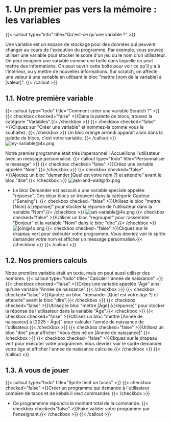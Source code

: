 # 1. Un premier pas vers la mémoire : les variables 
{{< callout type="info" title="Qu'est-ce qu'une variable ?" >}}

Une variable est un espace de stockage pour des données qui peuvent changer au cours de l'exécution du programme. Par exemple, vous pouvez utiliser une variable pour stocker le score d'un jeu ou le nom d'un utilisateur.
On peut imaginer une variable comme une boîte dans laquelle on peut mettre des informations. On peut ouvrir cette boîte pour voir ce qu'il y a à l'intérieur, ou y mettre de nouvelles informations.
Sur scratch, on affecte une valeur à une variable en utilisant le bloc "mettre [nom de la variable] à [valeur]".
{{< /callout >}}


## 1.1. Notre première variable
{{< callout type="todo" title="Comment créer une variable Scratch ?" >}}
{{< checkbox checked="false" >}}Dans la palette de blocs, trouvez la catégorie "Variables".{{< /checkbox >}}
{{< checkbox checked="false" >}}Cliquez sur "Créer une variable" et nommez-la comme vous le souhaitez.   {{< /checkbox >}}
Un bloc orange arrondi apparaît alors dans la palette de blocs, c'est votre variable.
{{< /callout >}}
![my-variable@4x.png](/cours/my-variable@4x.png)


Notre premier programme était très impersonnel ! Accueillons l'utilisateur avec un message personnalisé. 
{{< callout type="todo" title="Personnaliser le message" >}}
{{< checkbox checked="false" >}}Créez une variable appelée "Nom".{{< /checkbox >}}
{{< checkbox checked="false" >}}Ajoutez un bloc "demander [Quel est votre nom ?] et attendre" avant le bloc "dire".{{< /checkbox >}}
![ask-and-wait@4x.png](/cours/ask-and-wait@4x.png)
- Le bloc Demander est associé à une variable spéciale appelée "réponse". Ces deux blocs se trouvent dans la catégorie Capteur ("Sensing").
{{< checkbox checked="false" >}}Utilisez le bloc "mettre [Nom] à [réponse]" pour stocker la réponse de l'utilisateur dans la variable "Nom".{{< /checkbox >}}
 ![set-variable@4x.png](/cours/set-variable@4x.png)
{{< checkbox checked="false" >}}Utiliser un bloc "regrouper" pour rassembler "Bonjour" et la variable "Nom" dans le bloc "dire".{{< /checkbox >}}
![join@4x.png](/cours/join@4x.png)
{{< checkbox checked="false" >}}Cliquez sur le drapeau vert pour exécuter votre programme. Vous devriez voir le sprite demander votre nom et afficher un message personnalisé.{{< /checkbox >}}
{{< /callout >}}

## 1.2. Nos premiers calculs 
Notre première variable était un texte, mais on peut aussi utiliser des nombres.
{{< callout type="todo" title="Calculer l'année de naissance" >}}
{{< checkbox checked="false" >}}Créez une variable appelée "Âge" ainsi qu'une variable "Année de naissance".{{< /checkbox >}}
{{< checkbox checked="false" >}}Ajoutez un bloc "demander [Quel est votre âge ?] et attendre" avant le bloc "dire".{{< /checkbox >}}
{{< checkbox checked="false" >}}Utilisez le bloc "mettre [Âge] à [réponse]" pour stocker la réponse de l'utilisateur dans la variable "Âge".{{< /checkbox >}}
{{< checkbox checked="false" >}}Utilisez un bloc "mettre [Année de naissance] à [2025 - Âge]" pour calculer l'année de naissance de l'utilisateur.{{< /checkbox >}}
{{< checkbox checked="false" >}}Utilisez un bloc "dire" pour afficher "Vous êtes né en [Année de naissance]".{{< /checkbox >}}
{{< checkbox checked="false" >}}Cliquez sur le drapeau vert pour exécuter votre programme. Vous devriez voir le sprite demander votre âge et afficher l'année de naissance calculée.{{< /checkbox >}}
{{< /callout >}}

## 1.3. A vous de jouer 

{{< callout type="todo" title="Sprite tient un tacos" >}}
{{< checkbox checked="false" >}}Créer un programme qui demande à l'utilisateur combien de tacos et de kebab il veut commander. {{< /checkbox >}}
- Ce programmme répondra le montant total de la commande.
{{< checkbox checked="false" >}}Faire valider votre programme par l'enseignant.{{< /checkbox >}}
{{< /callout >}}